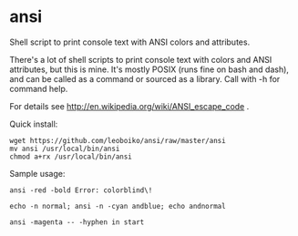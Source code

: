 ansi
====

Shell script to print console text with ANSI colors and attributes.

There's a lot of shell scripts to print console text with colors and 
ANSI attributes, but this is mine.  It's mostly POSIX (runs fine on 
bash and dash), and can be called as a command or sourced as a library.
Call with -h for command help.

For details see http://en.wikipedia.org/wiki/ANSI_escape_code .

Quick install:

    wget https://github.com/leoboiko/ansi/raw/master/ansi
    mv ansi /usr/local/bin/ansi
    chmod a+rx /usr/local/bin/ansi

Sample usage:

    ansi -red -bold Error: colorblind\!

    echo -n normal; ansi -n -cyan andblue; echo andnormal

    ansi -magenta -- -hyphen in start

